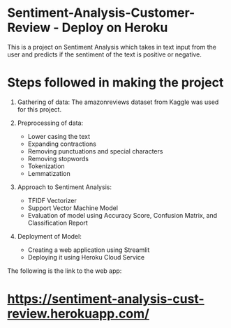 #  Sentiment-Analysis-Customer-Review - Deploy on Heroku

This is a project on Sentiment Analysis which takes in text input from the user and predicts if the sentiment of the text is positive or negative.

# Steps followed in making the project 

  1. Gathering of data: The amazonreviews dataset from Kaggle was used for this project.
  
  2. Preprocessing of data: 
        - Lower casing the text
        - Expanding contractions
        - Removing punctuations and special characters
        - Removing stopwords
        - Tokenization
        - Lemmatization
  
  3. Approach to Sentiment Analysis:
        - TFIDF Vectorizer
        - Support Vector Machine Model
        - Evaluation of model using Accuracy Score, Confusion Matrix, and Classification Report
  
  
  4. Deployment of Model:
  
        - Creating a web application using Streamlit
        - Deploying it using Heroku Cloud Service 




The following is the link to the web app:
# https://sentiment-analysis-cust-review.herokuapp.com/ 
